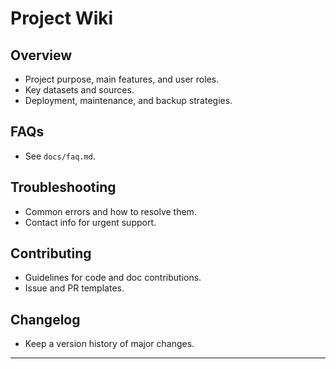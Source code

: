 # Project Wiki

## Overview

- Project purpose, main features, and user roles.
- Key datasets and sources.
- Deployment, maintenance, and backup strategies.

## FAQs

- See `docs/faq.md`.

## Troubleshooting

- Common errors and how to resolve them.
- Contact info for urgent support.

## Contributing

- Guidelines for code and doc contributions.
- Issue and PR templates.

## Changelog

- Keep a version history of major changes.

---